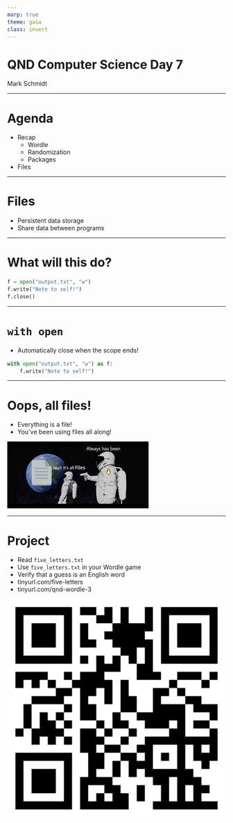 ```yaml
---
marp: true
theme: gaia
class: invert
---
```


# QND Computer Science Day 7
Mark Schmidt

--- 

# Agenda

- Recap
    - Wordle
    - Randomization
    - Packages
- Files

---

# Files

- Persistent data storage
- Share data between programs

--- 

# What will this do?

```python
f = open("output.txt", "w")
f.write("Note to self!")
f.close()

```

<!-- -->
<!-- What happens if we don't close? -->
<!-- Why didn't it write out to file? -->
<!-- We'll talk about that "w" flag -->
<!-- Files have an internal buffer -->

--- 

# `with open`

- Automatically close when the scope ends!

```python
with open("output.txt", "w") as f:
    f.write("Note to self!")
```

---

# Oops, all files!
- Everything is a file!
- You've been using files all along!

![bg right height:60%](../assets/all-files.jpeg)

---

# Project

- Read `five_letters.txt`
- Use `five_letters.txt` in your Wordle game
- Verify that a guess is an English word
- tinyurl.com/five-letters
- tinyurl.com/qnd-wordle-3


![bg right w:400](../assets/qnd-wordle-3.png)